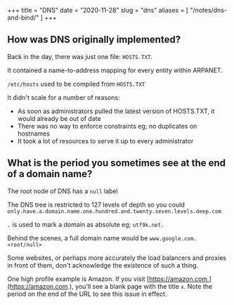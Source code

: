 +++
title = "DNS"
date = "2020-11-28"
slug = "dns"
aliases = [
  "/notes/dns-and-bind/"
]
+++

## How was DNS originally implemented?

Back in the day, there was just one file: `HOSTS.TXT`.

It contained a name-to-address mapping for every entity within ARPANET.

`/etc/hosts` used to be compiled from `HOSTS.TXT`

It didn't scale for a number of reasons:

- As soon as administrators pulled the latest version of HOSTS.TXT, it would already be out of date
- There was no way to enforce constraints eg; no duplicates on hostnames
- It took a lot of resources to serve it up to every administrator

## What is the period you sometimes see at the end of a domain name?

The root node of DNS has a `null` label

The DNS tree is restricted to 127 levels of depth so you could `only.have.a.domain.name.one.hundred.and.twenty.seven.levels.deep.com`

`.` is used to mark a domain as absolute eg; `utf9k.net.`

Behind the scenes, a full domain name would be `www.google.com.<root/null>`

Some websites, or perhaps more accurately the load balancers and proxies in front of them, don't acknowledge the existence of such a thing.

One high profile example is Amazon. If you visit [https://amazon.com.](https://amazon.com.), you'll see a blank page with the title `x`. Note the period on the end of the URL to see this issue in effect.
